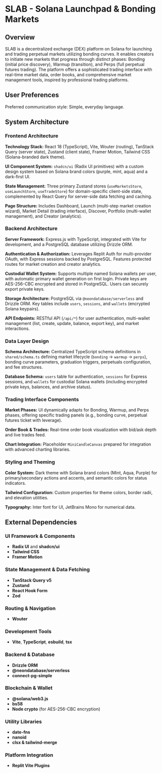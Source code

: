 # SLAB - Solana Launchpad & Bonding Markets

## Overview

SLAB is a decentralized exchange (DEX) platform on Solana for launching and trading perpetual markets utilizing bonding curves. It enables creators to initiate new markets that progress through distinct phases: Bonding (initial price discovery), Warmup (transition), and Perps (full perpetual futures trading). The platform offers a sophisticated trading interface with real-time market data, order books, and comprehensive market management tools, inspired by professional trading platforms.

## User Preferences

Preferred communication style: Simple, everyday language.

## System Architecture

### Frontend Architecture

**Technology Stack:** React 18 (TypeScript), Vite, Wouter (routing), TanStack Query (server state), Zustand (client state), Framer Motion, Tailwind CSS (Solana-branded dark theme).

**UI Component System:** `shadcn/ui` (Radix UI primitives) with a custom design system based on Solana brand colors (purple, mint, aqua) and a dark-first UI.

**State Management:** Three primary Zustand stores (`useMarketsStore`, `useLaunchStore`, `useTradeStore`) for domain-specific client-side state, complemented by React Query for server-side data fetching and caching.

**Page Structure:** Includes Dashboard, Launch (multi-step market creation wizard), Market Detail (trading interface), Discover, Portfolio (multi-wallet management), and Creator (analytics).

### Backend Architecture

**Server Framework:** Express.js with TypeScript, integrated with Vite for development, and a PostgreSQL database utilizing Drizzle ORM.

**Authentication & Authorization:** Leverages Replit Auth for multi-provider OAuth, with Express sessions backed by PostgreSQL. Features protected routes for market creation and creator analytics.

**Custodial Wallet System:** Supports multiple named Solana wallets per user, with automatic primary wallet generation on first login. Private keys are AES-256-CBC encrypted and stored in PostgreSQL. Users can securely export private keys.

**Storage Architecture:** PostgreSQL via `@neondatabase/serverless` and Drizzle ORM. Key tables include `users`, `sessions`, and `wallets` (encrypted Solana keypairs).

**API Endpoints:** RESTful API (`/api/*`) for user authentication, multi-wallet management (list, create, update, balance, export key), and market interactions.

### Data Layer Design

**Schema Architecture:** Centralized TypeScript schema definitions in `shared/schema.ts` defining market lifecycle (`bonding` → `warmup` → `perps`), bonding curve parameters, graduation triggers, perpetuals configuration, and fee structures.

**Database Schema:** `users` table for authentication, `sessions` for Express sessions, and `wallets` for custodial Solana wallets (including encrypted private keys, balances, and archive status).

### Trading Interface Components

**Market Phases:** UI dynamically adapts for Bonding, Warmup, and Perps phases, offering specific trading panels (e.g., bonding curve, perpetual futures ticket with leverage).

**Order Book & Trades:** Real-time order book visualization with bid/ask depth and live trades feed.

**Chart Integration:** Placeholder `MiniCandleCanvas` prepared for integration with advanced charting libraries.

### Styling and Theming

**Color System:** Dark theme with Solana brand colors (Mint, Aqua, Purple) for primary/secondary actions and accents, and semantic colors for status indicators.

**Tailwind Configuration:** Custom properties for theme colors, border radii, and elevation utilities.

**Typography:** Inter font for UI, JetBrains Mono for numerical data.

## External Dependencies

### UI Framework & Components
- **Radix UI** and **shadcn/ui**
- **Tailwind CSS**
- **Framer Motion**

### State Management & Data Fetching
- **TanStack Query v5**
- **Zustand**
- **React Hook Form**
- **Zod**

### Routing & Navigation
- **Wouter**

### Development Tools
- **Vite**, **TypeScript**, **esbuild**, **tsx**

### Backend & Database
- **Drizzle ORM**
- **@neondatabase/serverless**
- **connect-pg-simple**

### Blockchain & Wallet
- **@solana/web3.js**
- **bs58**
- **Node crypto** (for AES-256-CBC encryption)

### Utility Libraries
- **date-fns**
- **nanoid**
- **clsx & tailwind-merge**

### Platform Integration
- **Replit Vite Plugins**
